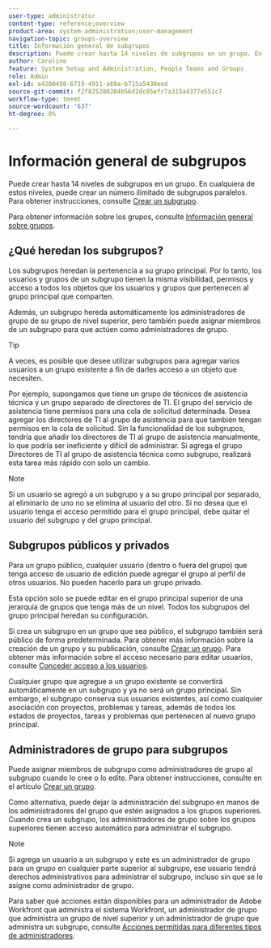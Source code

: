 ```yaml
---
user-type: administrator
content-type: reference;overview
product-area: system-administration;user-management
navigation-topic: groups-overview
title: Información general de subgrupos
description: Puede crear hasta 14 niveles de subgrupos en un grupo. En cualquiera de estos niveles, puede crear un número ilimitado de subgrupos paralelos.
author: Caroline
feature: System Setup and Administration, People Teams and Groups
role: Admin
exl-id: a4280498-6719-4911-a69a-b715a5438eed
source-git-commit: f2f825280204b56d2dc85efc7a315a4377e551c7
workflow-type: tm+mt
source-wordcount: '637'
ht-degree: 0%

---
```


# Información general de subgrupos

Puede crear hasta 14 niveles de subgrupos en un grupo. En cualquiera de estos niveles, puede crear un número ilimitado de subgrupos paralelos. Para obtener instrucciones, consulte [Crear un subgrupo](../../../administration-and-setup/manage-groups/create-and-manage-subgroups/create-a-subgroup.md).

Para obtener información sobre los grupos, consulte [Información general sobre grupos](../../../administration-and-setup/manage-groups/groups-overview/groups.md).

## ¿Qué heredan los subgrupos?

Los subgrupos heredan la pertenencia a su grupo principal. Por lo tanto, los usuarios y grupos de un subgrupo tienen la misma visibilidad, permisos y acceso a todos los objetos que los usuarios y grupos que pertenecen al grupo principal que comparten.

Además, un subgrupo hereda automáticamente los administradores de grupo de su grupo de nivel superior, pero también puede asignar miembros de un subgrupo para que actúen como administradores de grupo.

>[!TIP]
>
>A veces, es posible que desee utilizar subgrupos para agregar varios usuarios a un grupo existente a fin de darles acceso a un objeto que necesiten.
>
>Por ejemplo, supongamos que tiene un grupo de técnicos de asistencia técnica y un grupo separado de directores de TI. El grupo del servicio de asistencia tiene permisos para una cola de solicitud determinada. Desea agregar los directores de TI al grupo de asistencia para que también tengan permisos en la cola de solicitud. Sin la funcionalidad de los subgrupos, tendría que añadir los directores de TI al grupo de asistencia manualmente, lo que podría ser ineficiente y difícil de administrar. Si agrega el grupo Directores de TI al grupo de asistencia técnica como subgrupo, realizará esta tarea más rápido con solo un cambio.

>[!NOTE]
>
>Si un usuario se agregó a un subgrupo y a su grupo principal por separado, al eliminarlo de uno no se elimina al usuario del otro. Si no desea que el usuario tenga el acceso permitido para el grupo principal, debe quitar el usuario del subgrupo y del grupo principal.

## Subgrupos públicos y privados

Para un grupo público, cualquier usuario (dentro o fuera del grupo) que tenga acceso de usuario de edición puede agregar el grupo al perfil de otros usuarios. No pueden hacerlo para un grupo privado.

Esta opción solo se puede editar en el grupo principal superior de una jerarquía de grupos que tenga más de un nivel. Todos los subgrupos del grupo principal heredan su configuración.

Si crea un subgrupo en un grupo que sea público, el subgrupo también será público de forma predeterminada. Para obtener más información sobre la creación de un grupo y su publicación, consulte [Crear un grupo](../../../administration-and-setup/manage-groups/create-and-manage-groups/create-a-group.md). Para obtener más información sobre el acceso necesario para editar usuarios, consulte [Conceder acceso a los usuarios](../../../administration-and-setup/add-users/configure-and-grant-access/grant-access-other-users.md).

Cualquier grupo que agregue a un grupo existente se convertirá automáticamente en un subgrupo y ya no será un grupo principal. Sin embargo, el subgrupo conserva sus usuarios existentes, así como cualquier asociación con proyectos, problemas y tareas, además de todos los estados de proyectos, tareas y problemas que pertenecen al nuevo grupo principal.

## Administradores de grupo para subgrupos

<!--
Group Admins of a subgroup can't manage statuses or project preferences of the subgroup YET (Sprint 22/Oct 28, 2020)</p>
-->

Puede asignar miembros de subgrupo como administradores de grupo al subgrupo cuando lo cree o lo edite. Para obtener instrucciones, consulte [](../../../administration-and-setup/manage-groups/create-and-manage-groups/create-a-group.md#create) en el artículo [Crear un grupo](../../../administration-and-setup/manage-groups/create-and-manage-groups/create-a-group.md).

Como alternativa, puede dejar la administración del subgrupo en manos de los administradores del grupo que estén asignados a los grupos superiores. Cuando crea un subgrupo, los administradores de grupo sobre los grupos superiores tienen acceso automático para administrar el subgrupo.

>[!NOTE]
>
>Si agrega un usuario a un subgrupo y este es un administrador de grupo para un grupo en cualquier parte superior al subgrupo, ese usuario tendrá derechos administrativos para administrar el subgrupo, incluso sin que se le asigne como administrador de grupo.

Para saber qué acciones están disponibles para un administrador de Adobe Workfront que administra el sistema Workfront, un administrador de grupo que administra un grupo de nivel superior y un administrador de grupo que administra un subgrupo, consulte [Acciones permitidas para diferentes tipos de administradores](../../../administration-and-setup/manage-groups/group-roles/group-actions-allowed-different-types-admins.md).
